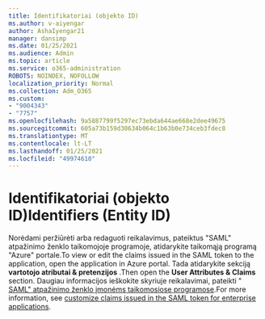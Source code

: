 ```yaml
---
title: Identifikatoriai (objekto ID)
ms.author: v-aiyengar
author: AshaIyengar21
manager: dansimp
ms.date: 01/25/2021
ms.audience: Admin
ms.topic: article
ms.service: o365-administration
ROBOTS: NOINDEX, NOFOLLOW
localization_priority: Normal
ms.collection: Adm_O365
ms.custom:
- "9004343"
- "7757"
ms.openlocfilehash: 9a5887799f5297ec73ebda644ae668e2dee49675
ms.sourcegitcommit: 605a73b159d30634b064c1b63b0e734ceb3fdec8
ms.translationtype: MT
ms.contentlocale: lt-LT
ms.lasthandoff: 01/25/2021
ms.locfileid: "49974610"
---
```

# <a name="identifiers-entity-id"></a><span data-ttu-id="6d979-102">Identifikatoriai (objekto ID)</span><span class="sxs-lookup"><span data-stu-id="6d979-102">Identifiers (Entity ID)</span></span>

<span data-ttu-id="6d979-103">Norėdami peržiūrėti arba redaguoti reikalavimus, pateiktus "SAML" atpažinimo ženklo taikomojoje programoje, atidarykite taikomąją programą "Azure" portale.</span><span class="sxs-lookup"><span data-stu-id="6d979-103">To view or edit the claims issued in the SAML token to the application, open the application in Azure portal.</span></span> <span data-ttu-id="6d979-104">Tada atidarykite sekciją **vartotojo atributai & pretenzijos** .</span><span class="sxs-lookup"><span data-stu-id="6d979-104">Then open the **User Attributes & Claims** section.</span></span> <span data-ttu-id="6d979-105">Daugiau informacijos ieškokite skyriuje reikalavimai, pateikti " [SAML" atpažinimo ženklo įmonėms taikomosiose programose](https://docs.microsoft.com/azure/active-directory/develop/active-directory-saml-claims-customization#editing-nameid).</span><span class="sxs-lookup"><span data-stu-id="6d979-105">For more information, see [customize claims issued in the SAML token for enterprise applications](https://docs.microsoft.com/azure/active-directory/develop/active-directory-saml-claims-customization#editing-nameid).</span></span>